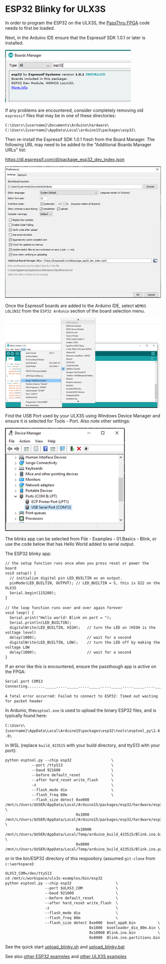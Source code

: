 # ESP32 Blinky for ULX3S

In order to program the ESP32 on the ULX3S, the [PassThru FPGA](../../passthru/README.md) code needs to first be loaded.

Next, in the Arduino IDE ensure that the Espressif SDK 1.0.1 or later is installed.

![ujprog upload](../images/ESP32-Arduino-BoardManager-Version.PNG )

If any problems are encountered, consider completely removing old `espressif` files that may be in one of these directories:

```
C:\Users\{username}\Documents\Arduino\hardware\
C:\Users\{username}\AppData\Local\arduino15\packages\esp32\
```

Then re-install the Espressif SDK 1.0.1 fresh from the Board Manager. The following URL may need to be added to the "Additional Boards Manager URLs" list:

https://dl.espressif.com/dl/package_esp32_dev_index.json

![ujprog upload](../images/ESP32-Arduino-Preferences.PNG)

Once the Espressif boards are added to the Arduino IDE, select `WEMOS LOLIN32` from the `ESP32 Ardunio` section of the board selection menu.

![ujprog upload](../images/ESP32-Arduino-BoardSettings.PNG )

Find the USB Port used by your ULX3S using Windows Device Manager and ensure it is selected for Tools - Port. Also note other settings:

![ujprog upload](../images/ESP32-DeviceManager-COM-port.PNG )

The blinks app can be selected from File - Examples - 01.Basics - Blink, or use the code below that has Hello World added to serial output.

The ESP32 blinky app:
```
// the setup function runs once when you press reset or power the board
void setup() {
  // initialize digital pin LED_BUILTIN as an output.
  pinMode(LED_BUILTIN, OUTPUT); // LED_BUILTIN = 5, this is D22 on the ULX3S
  Serial.begin(115200);
}

// the loop function runs over and over again forever
void loop() {
  Serial.print("Hello world! Blink on port = ");
  Serial.println(LED_BUILTIN);
  digitalWrite(LED_BUILTIN, HIGH);   // turn the LED on (HIGH is the voltage level)
  delay(1000);                       // wait for a second
  digitalWrite(LED_BUILTIN, LOW);    // turn the LED off by making the voltage LOW
  delay(1000);                       // wait for a second
}
```

If an error like this is encountered, ensure the passthough app is active on the FPGA:

```
Serial port COM13
Connecting........_____....._____....._____....._____....._____....._____....._____

A fatal error occurred: Failed to connect to ESP32: Timed out waiting for packet header
```

In Ardunio, the`esptool.exe` is used to upload the binary ESP32 files, and is typically found here:

`C:\Users\{username}\AppData\Local\Arduino15\packages\esp32\tools\esptool_py\2.6.0\`

in WSL (replace `build_423515` with your build directory, and ttyS13 with your port):

```
python esptool.py --chip esp32                  \
            --port /ttyS13                      \
            --baud 921600                       \
            --before default_reset              \
            --after hard_reset write_flash      \
            -z                                  \
            --flash_mode dio                    \
            --flash_freq 80m                    \
            --flash_size detect 0xe000  /mnt/c/Users/$USER/AppData/Local/Arduino15/packages/esp32/hardware/esp32/1.0.1/tools/partitions/boot_app0.bin       \
                                0x1000  /mnt/c/Users/$USER/AppData/Local/Arduino15/packages/esp32/hardware/esp32/1.0.1/tools/sdk/bin/bootloader_dio_80m.bin \
                                0x10000 /mnt/c/Users/$USER/AppData/Local/Temp/arduino_build_423515/Blink.ino.bin                                            \
                                0x8000  /mnt/c/Users/$USER/AppData/Local/Temp/arduino_build_423515/Blink.ino.partitions.bin
```

or in the bin/ESP32 directory of this respository (assumed `git-clone` from `c:\workspace`):

```
ULXS3_COM=/dev/ttyS13
cd /mnt/c/workspace/ulx3s-examples/bin/esp32
python esptool.py --chip esp32                    \
                  --port $ULXS3_COM               \
                  --baud 921600                   \
                  --before default_reset          \
                  --after hard_reset write_flash  \
                  -z                              \
                  --flash_mode dio                \
                  --flash_freq 80m                \
                  --flash_size detect 0xe000  boot_app0.bin          \
                                      0x1000  bootloader_dio_80m.bin \
                                      0x10000 Blink.ino.bin          \
                                      0x8000  Blink.ino.partitions.bin
```

See the quick start [upload_blinky.sh](./upload_blinky.sh) and [upload_blinky.bat](./upload_blinky.bat)

See also [other ESP32 examples](../README.md) and [other ULX3S examples](../../README.md) 